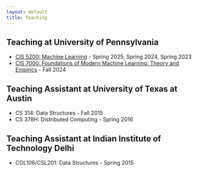 ```yaml
---
layout: default
title: Teaching
---
```


## Teaching at University of Pennsylvania
* [CIS 5200: Machine Learning](https://machine-learning-upenn.github.io/) - Spring 2025, Spring 2024, Spring 2023
* [CIS 7000: Foundations of Modern Machine Learning: Theory and Empirics](https://surbhi18.github.io/FoMML/) - Fall 2024

## Teaching Assistant at University of Texas at Austin
* CS 314: Data Structures - Fall 2015
* CS 378H: Distributed Computing - Spring 2016

## Teaching Assistant at Indian Institute of Technology Delhi
* COL106/CSL201: Data Structures - Spring 2015